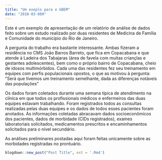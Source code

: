 ```yaml
---
title: "Um exeplo para o GBEM"
date: "2018-03-080"
---
```


Este é um exemplo de apresentação de um relatório de análise de dados feito sobre um estudo realizado por duas residentes de Medicina de Família e Comunidade do município do Rio de Janeiro.


A pergunta do trabalho era bastante interessante. Ambas fizeram a residência no CMS João Barros Barreto, que fica em Copacabana e que atende à Ladeira dos Tabajaras (área de favela com muitas criançlas e gestantes adolescentes), bem como o próprio bairro de Copacabana, cheio de idosos multimórbidos. Cada uma das residentes fez seu treinamento em equipes com perfis populacionais opostos, o que as motivou à pergunta: "Será que tivemos um treinamento semelhante, dada as diferenças notáveis das populações"

Os dados foram coletados durante uma semana típica de atendimento na clínica em que todos os profissionais médicos e enfermeiros das duas equipes estavam trabalhando. Foram registrados todos as consultas realizadas pelas duas equipes e os dados de todos esses pacientes foram anotados. As informações coletadas abracavam dados socioeconômicos dos pacientes, dados de morbidade (CIDs registrados), exames laboratoriais solicitados, medicamentos prescritos e encaminhamentos solicitados para o nível secundário. 


As análises preliminares postadas aqui foram feitas unicamente sobre as morbidades registradas no prontuário.

```r
blogdown::new_post("Post Title", ext = '.Rmd')
```
